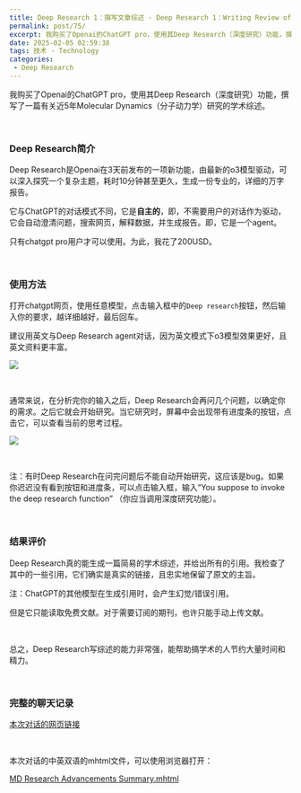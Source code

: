 ```yaml
---
title: Deep Research 1：撰写文章综述 - Deep Research 1：Writing Review of Articles
permalink: post/75/
excerpt: 我购买了Openai的ChatGPT pro，使用其Deep Research（深度研究）功能，撰写了一篇有关近5年Molecular Dynamics（分子动力学）研究的学术综述。
date: 2025-02-05 02:59:38
tags: 技术 - Technology
categories: 
 - Deep Research
---
```


我购买了Openai的ChatGPT pro，使用其Deep Research（深度研究）功能，撰写了一篇有关近5年Molecular Dynamics（分子动力学）研究的学术综述。

<br>

### Deep Research简介

Deep Research是Openai在3天前发布的一项新功能，由最新的o3模型驱动，可以深入探究一个复杂主题，耗时10分钟甚至更久，生成一份专业的，详细的万字报告。

它与ChatGPT的对话模式不同，它是**自主的**，即，不需要用户的对话作为驱动，它会自动澄清问题，搜索网页，解释数据，并生成报告。即，它是一个agent。

只有chatgpt pro用户才可以使用。为此，我花了200USD。

<br>

### 使用方法

打开chatgpt网页，使用任意模型，点击输入框中的`Deep research`按钮，然后输入你的要求，越详细越好，最后回车。

建议用英文与Deep Research agent对话，因为英文模式下o3模型效果更好，且英文资料更丰富。

![](1.png)

<br>

通常来说，在分析完你的输入之后，Deep Research会再问几个问题，以确定你的需求。之后它就会开始研究。当它研究时，屏幕中会出现带有进度条的按钮，点击它，可以查看当前的思考过程。

![](2.png)

<br>

注：有时Deep Research在问完问题后不能自动开始研究，这应该是bug。如果你迟迟没有看到按钮和进度条，可以点击输入框，输入“You suppose to invoke the deep research function” （你应当调用深度研究功能）。

<br>

### 结果评价

Deep Research真的能生成一篇简易的学术综述，并给出所有的引用。我检查了其中的一些引用，它们确实是真实的链接，且忠实地保留了原文的主旨。

注：ChatGPT的其他模型在生成引用时，会产生幻觉/错误引用。

但是它只能读取免费文献。对于需要订阅的期刊，也许只能手动上传文献。

<br>

总之，Deep Research写综述的能力非常强，能帮助搞学术的人节约大量时间和精力。

<br>

### 完整的聊天记录

[本次对话的网页链接](https://chatgpt.com/share/67a2900a-3028-800f-b1db-2c0dc2689300)

<br>

本次对话的中英双语的mhtml文件，可以使用浏览器打开：

<a href="/post/75/MD Research Advancements Summary.mhtml" download>MD Research Advancements Summary.mhtml</a>